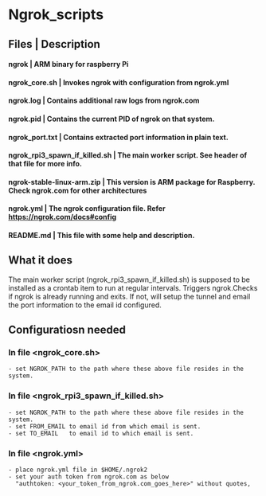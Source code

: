 # Ngrok_scripts


## Files | Description

####  ngrok                           | ARM binary for raspberry Pi
####  ngrok_core.sh                   | Invokes ngrok with configuration from ngrok.yml 
####  ngrok.log                       | Contains additional raw logs from ngrok.com
####  ngrok.pid                       | Contains the current PID of ngrok on that system.
####  ngrok_port.txt                  | Contains extracted port information in plain text.
####  ngrok_rpi3_spawn_if_killed.sh   | The main worker script. See header of that file for more info.
####  ngrok-stable-linux-arm.zip      | This version is ARM package for Raspberry. Check ngrok.com for other architectures 
####  ngrok.yml                       | The ngrok configuration file. Refer https://ngrok.com/docs#config
####  README.md                       | This file with some help and description.

## What it does
The main worker script (ngrok_rpi3_spawn_if_killed.sh) is supposed to be installed 
as a crontab item to run at regular intervals.
Triggers ngrok.Checks if ngrok is already running and exits. If not, will setup 
the tunnel and email the port information to the email id configured.


##  Configuratiosn needed
###  In file <ngrok_core.sh>
    - set NGROK_PATH to the path where these above file resides in the system.
###  In file <ngrok_rpi3_spawn_if_killed.sh>
    - set NGROK_PATH to the path where these above file resides in the system.
    - set FROM_EMAIL to email id from which email is sent.
    - set TO_EMAIL   to email id to which email is sent.

###  In file <ngrok.yml>
    - place ngrok.yml file in $HOME/.ngrok2
    - set your auth token from ngrok.com as below
      "authtoken: <your_token_from_ngrok.com_goes_here>" without quotes,
